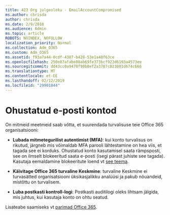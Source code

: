 ```yaml
---
title: 423 Org julgeoleku - EmailAccountCompromised
ms.author: chrisda
author: chrisda
ms.date: 2/9/2018
ms.audience: Admin
ms.topic: article
ROBOTS: NOINDEX, NOFOLLOW
localization_priority: Normal
ms.collection: Adm_O365
ms.custom: Adm_O365
ms.assetid: f93a7a44-0cdf-4387-b428-53e1a48f63ce
ms.openlocfilehash: 250e87afabe08ab69fe373bcf923d6193a4573ee
ms.sourcegitcommit: dd43cc0a9470f98b8ef2a3787c823801d674c666
ms.translationtype: MT
ms.contentlocale: et-EE
ms.lasthandoff: 02/12/2019
ms.locfileid: "29901844"
---
```

# <a name="compromised-email-accounts"></a>Ohustatud e-posti kontod

On mitmeid meetmeid saab võtta, et suurendada turvalisuse teie Office 365 organisatsiooni:
  
- **Lubada mitmetegurilist autentimist (MFA)**: kui konto turvalisus on rikutud, järgneb mis võimaldab MFA parooli lähtestamine on hea viis, et tagada see ei korduks. Ohustatud konto kasutamisel saata rämpsposti, see on ilmselt blokeeritud saata e-posti (isegi pärast juhiste see tagada). Kasutaja eemaldamine blokeeritute loend vt [see teema](https://technet.microsoft.com/library/ms.exch.eac.actioncenter.aspx).
    
- **Käivitage Office 365 turvaline Keskmine**: turvaline Keskmine ei turvasätted organisatsiooni üksikasjalikku analüüsi ja pakub nõuandeid, mistõttu on turvalisem.
    
- **Luba postkasti kontroll-logi**: Postkasti auditilogi oleks lihtsam jälgida, mis juhtus, kui kasutaja konto on ohtu seatud.
    
Lisateabe saamiseks vt [parimad Office 365](https://support.office.com/article/9295e396-e53d-49b9-ae9b-0b5828cdedc3.aspx).
  

